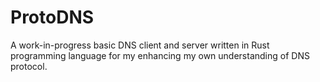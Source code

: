 # ProtoDNS
A work-in-progress basic DNS client and server written in Rust programming language for my enhancing my own understanding of DNS protocol.